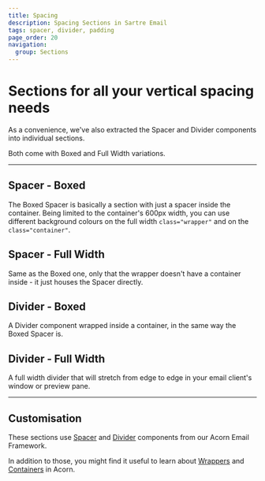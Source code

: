```yaml
---
title: Spacing
description: Spacing Sections in Sartre Email
tags: spacer, divider, padding
page_order: 20
navigation:
  group: Sections
---
```


# Sections for all your vertical spacing needs

As a convenience, we've also extracted the Spacer and Divider components into individual sections.

Both come with Boxed and Full Width variations.

---

## Spacer - Boxed

The Boxed Spacer is basically a section with just a spacer inside the container. Being limited to the container's 600px width, you can use different background colours on the full width `class="wrapper"` and on the `class="container"`.

## Spacer - Full Width

Same as the Boxed one, only that the wrapper doesn't have a container inside - it just houses the Spacer directly.

## Divider - Boxed

A Divider component wrapped inside a container, in the same way the Boxed Spacer is.

## Divider - Full Width

A full width divider that will stretch from edge to edge in your email client's window or preview pane.

---

## Customisation

These sections use [Spacer](https://thememountain.github.io/acorn/components/spacer.html) and [Divider](https://thememountain.github.io/acorn/components/divider.html) components from our Acorn Email Framework.

In addition to those, you might find it useful to learn about [Wrappers](https://thememountain.github.io/acorn/layout/overview.html#wrapper) and [Containers](https://thememountain.github.io/acorn/layout/overview.html#container) in Acorn.
